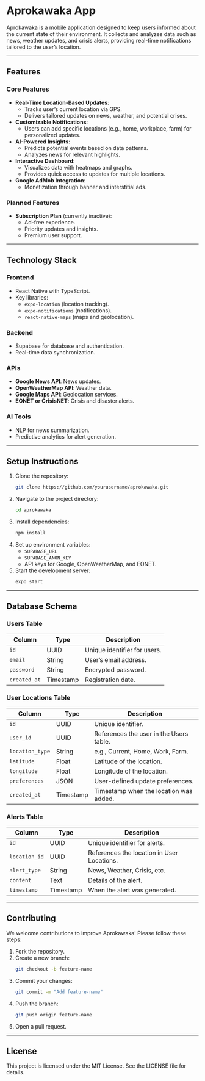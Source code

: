 # Aprokawaka App

Aprokawaka is a mobile application designed to keep users informed about the current state of their environment. It collects and analyzes data such as news, weather updates, and crisis alerts, providing real-time notifications tailored to the user’s location.

---

## **Features**

### **Core Features**
- **Real-Time Location-Based Updates**:
  - Tracks user’s current location via GPS.
  - Delivers tailored updates on news, weather, and potential crises.
- **Customizable Notifications**:
  - Users can add specific locations (e.g., home, workplace, farm) for personalized updates.
- **AI-Powered Insights**:
  - Predicts potential events based on data patterns.
  - Analyzes news for relevant highlights.
- **Interactive Dashboard**:
  - Visualizes data with heatmaps and graphs.
  - Provides quick access to updates for multiple locations.
- **Google AdMob Integration**:
  - Monetization through banner and interstitial ads.

### **Planned Features**
- **Subscription Plan** (currently inactive):
  - Ad-free experience.
  - Priority updates and insights.
  - Premium user support.

---

## **Technology Stack**

### **Frontend**
- React Native with TypeScript.
- Key libraries: 
  - `expo-location` (location tracking).
  - `expo-notifications` (notifications).
  - `react-native-maps` (maps and geolocation).

### **Backend**
- Supabase for database and authentication.
- Real-time data synchronization.

### **APIs**
- **Google News API**: News updates.
- **OpenWeatherMap API**: Weather data.
- **Google Maps API**: Geolocation services.
- **EONET or CrisisNET**: Crisis and disaster alerts.

### **AI Tools**
- NLP for news summarization.
- Predictive analytics for alert generation.

---

## **Setup Instructions**

1. Clone the repository:
   ```bash
   git clone https://github.com/yourusername/aprokawaka.git
   ```
2. Navigate to the project directory:
   ```bash
   cd aprokawaka
   ```
3. Install dependencies:
   ```bash
   npm install
   ```
4. Set up environment variables:
   - `SUPABASE_URL`
   - `SUPABASE_ANON_KEY`
   - API keys for Google, OpenWeatherMap, and EONET.
5. Start the development server:
   ```bash
   expo start
   ```

---

## **Database Schema**

### **Users Table**
| Column       | Type      | Description                  |
| ------------ | --------- | ---------------------------- |
| `id`         | UUID      | Unique identifier for users. |
| `email`      | String    | User’s email address.        |
| `password`   | String    | Encrypted password.          |
| `created_at` | Timestamp | Registration date.           |

### **User Locations Table**
| Column          | Type      | Description                             |
| --------------- | --------- | --------------------------------------- |
| `id`            | UUID      | Unique identifier.                      |
| `user_id`       | UUID      | References the user in the Users table. |
| `location_type` | String    | e.g., Current, Home, Work, Farm.        |
| `latitude`      | Float     | Latitude of the location.               |
| `longitude`     | Float     | Longitude of the location.              |
| `preferences`   | JSON      | User-defined update preferences.        |
| `created_at`    | Timestamp | Timestamp when the location was added.  |

### **Alerts Table**
| Column        | Type      | Description                                |
| ------------- | --------- | ------------------------------------------ |
| `id`          | UUID      | Unique identifier for alerts.              |
| `location_id` | UUID      | References the location in User Locations. |
| `alert_type`  | String    | News, Weather, Crisis, etc.                |
| `content`     | Text      | Details of the alert.                      |
| `timestamp`   | Timestamp | When the alert was generated.              |

---

## **Contributing**

We welcome contributions to improve Aprokawaka! Please follow these steps:

1. Fork the repository.
2. Create a new branch:
   ```bash
   git checkout -b feature-name
   ```
3. Commit your changes:
   ```bash
   git commit -m "Add feature-name"
   ```
4. Push the branch:
   ```bash
   git push origin feature-name
   ```
5. Open a pull request.

---

## **License**

This project is licensed under the MIT License. See the LICENSE file for details.
